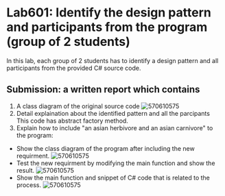 # Lab601: Identify the design pattern and participants from the program (group of 2 students)

In this lab, each group of 2 students has to identify a design pattern and all participants 
from the provided C# source code. 

## Submission: a written report which contains

1. A class diagram of the original source code
![570610575](http://i.imgur.com/eK4Vqs2.png)
2. Detail explaination about the identified pattern and all the parcipants
This code has abstract factory method.
3. Explain how to include "an asian herbivore and an asian carnivore" to the program: 
  - Show the class diagram of the program after including the new requirment.
  ![570610575](http://i.imgur.com/bHlxIyB.png)
  - Test the new requirment by modifying the main function and show the result.
  ![570610575](http://i.imgur.com/d8rhUjW.png)
  - Show the main function and snippet of C# code that is related to the process.
  ![570610575](http://i.imgur.com/oUlWSpa.png)

